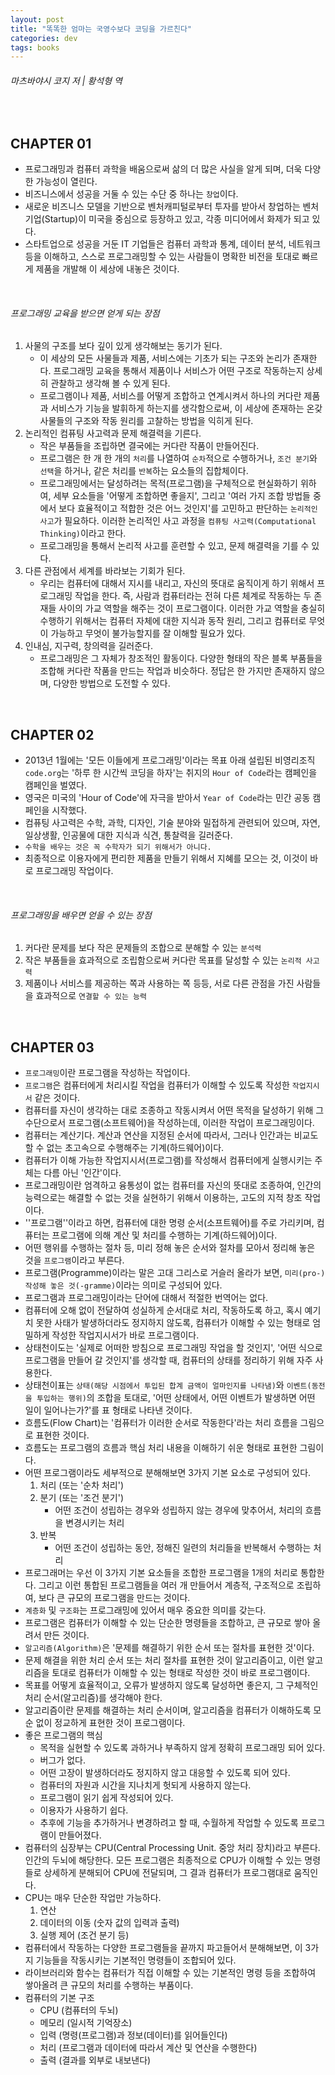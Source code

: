 ```yaml
---
layout: post
title: "똑똑한 엄마는 국영수보다 코딩을 가르친다"
categories: dev
tags: books
---
```


###### 마츠바야시 코지 저 | 황석형 역

<br>

## CHAPTER 01

- 프로그래밍과 컴퓨터 과학을 배움으로써 삶의 더 많은 사실을 알게 되며, 더욱 다양한 가능성이 열린다.
- 비즈니스에서 성공을 거둘 수 있는 수단 중 하나는 `창업`이다.
- 새로운 비즈니스 모델을 기반으로 벤처캐피털로부터 투자를 받아서 창업하는 벤처기업(Startup)이 미국을 중심으로 등장하고 있고, 각종 미디어에서 화제가 되고 있다.
- 스타트업으로 성공을 거둔 IT 기업들은 컴퓨터 과학과 통계, 데이터 분석, 네트워크 등을 이해하고, 스스로 프로그래밍할 수 있는 사람들이 명확한 비전을 토대로 빠르게 제품을 개발해 이 세상에 내놓은 것이다.

<br>

###### 프로그래밍 교육을 받으면 얻게 되는 장점

1. 사물의 구조를 보다 깊이 있게 생각해보는 동기가 된다.
   - 이 세상의 모든 사물들과 제품, 서비스에는 기초가 되는 구조와 논리가 존재한다. 프로그래밍 교육을 통해서 제품이나 서비스가 어떤 구조로 작동하는지 상세히 관찰하고 생각해 볼 수 있게 된다.
   - 프로그램이나 제품, 서비스를 어떻게 조합하고 연계시켜서 하나의 커다란 제품과 서비스가 기능을 발휘하게 하는지를 생각함으로써, 이 세상에 존재하는 온갖 사물들의 구조와 작동 원리를 고찰하는 방법을 익히게 된다.
2. 논리적인 컴퓨팅 사고력과 문제 해결력을 기른다.
   - 작은 부품들을 조립하면 결국에는 커다란 작품이 만들어진다.
   - 프로그램은 한 개 한 개의 `처리`를 나열하여 `순차`적으로 수행하거나, `조건 분기`와 `선택`을 하거나, 같은 처리를 `반복`하는 요소들의 집합체이다.
   - 프로그래밍에서는 달성하려는 목적(프로그램)을 구체적으로 현실화하기 위하여, 세부 요소들을 '어떻게 조합하면 좋을지', 그리고 '여러 가지 조합 방법들 중에서 보다 효율적이고 적합한 것은 어느 것인지'를 고민하고 판단하는 `논리적인 사고`가 필요하다. 이러한 논리적인 사고 과정을 `컴퓨팅 사고력(Computational Thinking)`이라고 한다.
   - 프로그래밍을 통해서 논리적 사고를 훈련할 수 있고, 문제 해결력을 기를 수 있다.
3. 다른 관점에서 세계를 바라보는 기회가 된다.
   - 우리는 컴퓨터에 대해서 지시를 내리고, 자신의 뜻대로 움직이게 하기 위해서 프로그래밍 작업을 한다. 즉, 사람과 컴퓨터라는 전혀 다른 체계로 작동하는 두 존재들 사이의 가교 역할을 해주는 것이 프로그램이다. 이러한 가교 역할을 충실히 수행하기 위해서는 컴퓨터 자체에 대한 지식과 동작 원리, 그리고 컴퓨터로 무엇이 가능하고 무엇이 불가능할지를 잘 이해할 필요가 있다.
4. 인내심, 지구력, 창의력을 길러준다.
   - 프로그래밍은 그 자체가 창조적인 활동이다. 다양한 형태의 작은 블록 부품들을 조합해 커다란 작품을 만드는 작업과 비슷하다. 정답은 한 가지만 존재하지 않으며, 다양한 방법으로 도전할 수 있다.

<br>

## CHAPTER 02

- 2013년 1월에는 '모든 이들에게 프로그래밍'이라는 목표 아래 설립된 비영리조직 `code.org`는 '하루 한 시간씩 코딩을 하자'는 취지의 `Hour of Code`라는 캠페인을 캠페인을 벌였다.
- 영국은 미국의 'Hour of Code'에 자극을 받아서 `Year of Code`라는 민간 공동 캠페인을 시작했다.
- 컴퓨팅 사고력은 수학, 과학, 디자인, 기술 분야와 밀접하게 관련되어 있으며, 자연, 일상생활, 인공물에 대한 지식과 식견, 통찰력을 길러준다.
- `수학을 배우는 것은 꼭 수학자가 되기 위해서가 아니다.`
- 최종적으로 이용자에게 편리한 제품을 만들기 위해서 지혜를 모으는 것, 이것이 바로 프로그래밍 작업이다.

<br>

###### 프로그래밍을 배우면 얻을 수 있는 장점

1. 커다란 문제를 보다 작은 문제들의 조합으로 분해할 수 있는 `분석력`
2. 작은 부품들을 효과적으로 조립함으로써 커다란 목표를 달성할 수 있는 `논리적 사고력`
3. 제품이나 서비스를 제공하는 쪽과 사용하는 쪽 등등, 서로 다른 관점을 가진 사람들을 효과적으로 `연결할 수 있는 능력`

<br>

## CHAPTER 03

- `프로그래밍`이란 프로그램을 작성하는 작업이다.
- `프로그램`은 컴퓨터에게 처리시킬 작업을 컴퓨터가 이해할 수 있도록 작성한 `작업지시서` 같은 것이다.
- 컴퓨터를 자신이 생각하는 대로 조종하고 작동시켜서 어떤 목적을 달성하기 위해 그 수단으로서 프로그램(소프트웨어)을 작성하는데, 이러한 작업이 프로그래밍이다.
- 컴퓨터는 계산기다. 계산과 연산을 지정된 순서에 따라서, 그러나 인간과는 비교도 할 수 없는 초고속으로 수행해주는 기계(하드웨어)이다.
- 컴퓨터가 이해 가능한 작업지시서(프로그램)를 작성해서 컴퓨터에게 실행시키는 주체는 다름 아닌 '인간'이다.
- 프로그래밍이란 엄격하고 융통성이 없는 컴퓨터를 자신의 뜻대로 조종하여, 인간의 능력으로는 해결할 수 없는 것을 실현하기 위해서 이용하는, 고도의 지적 창조 작업이다.
- ''프로그램''이라고 하면, 컴퓨터에 대한 명령 순서(소프트웨어)를 주로 가리키며, 컴퓨터는 프로그램에 의해 계산 및 처리를 수행하는 기계(하드웨어)이다.
- 어떤 행위를 수행하는 절차 등, 미리 정해 놓은 순서와 절차를 모아서 정리해 놓은 것을 `프로그램`이라고 부른다.
- 프로그램(Programme)이라는 말은 고대 그리스로 거슬러 올라가 보면, `미리(pro-) 작성해 놓은 것(-gramme)`이라는 의미로 구성되어 있다.
- 프로그램과 프로그래밍이라는 단어에 대해서 적절한 번역어는 없다.
- 컴퓨터에 오해 없이 전달하여 성실하게 순서대로 처리, 작동하도록 하고, 혹시 예기치 못한 사태가 발생하더라도 정지하지 않도록, 컴퓨터가 이해할 수 있는 형태로 엄밀하게 작성한 작업지시서가 바로 프로그램이다.
- 상태천이도는 '실제로 어떠한 방침으로 프로그래밍 작업을 할 것인지', '어떤 식으로 프로그램을 만들어 갈 것인지'를 생각할 때, 컴퓨터의 상태를 정리하기 위해 자주 사용한다.
- 상태천이표는 `상태(해당 시점에서 투입된 합계 금액이 얼마인지를 나타냄)`와 `이벤트(동전을 투입하는 행위)`의 조합을 토대로, '어떤 상태에서, 어떤 이벤트가 발생하면 어떤 일이 일어나는가?'를 표 형태로 나타낸 것이다.
- 흐름도(Flow Chart)는 '컴퓨터가 이러한 순서로 작동한다'라는 처리 흐름을 그림으로 표현한 것이다.
- 흐름도는 프로그램의 흐름과 핵심 처리 내용을 이해하기 쉬운 형태로 표현한 그림이다.
- 어떤 프로그램이라도 세부적으로 분해해보면 3가지 기본 요소로 구성되어 있다.
  1. 처리 (또는 '순차 처리')
  2. 분기 (또는 '조건 분기')
     - 어떤 조건이 성립하는 경우와 성립하지 않는 경우에 맞추어서, 처리의 흐름을 변경시키는 처리
  3. 반복
     - 어떤 조건이 성립하는 동안, 정해진 일련의 처리들을 반복해서 수행하는 처리
- 프로그래머는 우선 이 3가지 기본 요소들을 조합한 프로그램을 1개의 처리로 통합한다. 그리고 이런 통합된 프로그램들을 여러 개 만들어서 계층적, 구조적으로 조립하여, 보다 큰 규모의 프로그램을 만드는 것이다.
- `계층화` 및 `구조화`는 프로그래밍에 있어서 매우 중요한 의미를 갖는다.
- 프로그램은 컴퓨터가 이해할 수 있는 단순한 명령들을 조합하고, 큰 규모로 쌓아 올려서 만든 것이다.
- `알고리즘(Algorithm)`은 '문제를 해결하기 위한 순서 또는 절차를 표현한 것'이다.
- 문제 해결을 위한 처리 순서 또는 처리 절차를 표현한 것이 알고리즘이고, 이런 알고리즘을 토대로 컴퓨터가 이해할 수 있는 형태로 작성한 것이 바로 프로그램이다.
- 목표를 어떻게 효율적이고, 오류가 발생하지 않도록 달성하면 좋은지, 그 구체적인 처리 순서(알고리즘)를 생각해야 한다.
- 알고리즘이란 문제를 해결하는 처리 순서이며, 알고리즘을 컴퓨터가 이해하도록 모순 없이 정교하게 표현한 것이 프로그램이다.
- 좋은 프로그램의 핵심
  - 목적을 실현할 수 있도록 과하거나 부족하지 않게 정확히 프로그래밍 되어 있다.
  - 버그가 없다.
  - 어떤 고장이 발생하더라도 정지하지 않고 대응할 수 있도록 되어 있다.
  - 컴퓨터의 자원과 시간을 지나치게 헛되게 사용하지 않는다.
  - 프로그램이 읽기 쉽게 작성되어 있다.
  - 이용자가 사용하기 쉽다.
  - 추후에 기능을 추가하거나 변경하려고 할 때, 수월하게 작업할 수 있도록 프로그램이 만들어졌다.
- 컴퓨터의 심장부는 CPU(Central Processing Unit. 중앙 처리 장치)라고 부른다. 인간의 두뇌에 해당한다. 모든 프로그램은 최종적으로 CPU가 이해할 수 있는 명령들로 상세하게 분해되어 CPU에 전달되며, 그 결과 컴퓨터가 프로그램대로 움직인다.
- CPU는 매우 단순한 작업만 가능하다.
  1. 연산
  2. 데이터의 이동 (숫자 값의 입력과 출력)
  3. 실행 제어 (조건 분기 등)
- 컴퓨터에서 작동하는 다양한 프로그램들을 끝까지 파고들어서 분해해보면, 이 3가지 기능들을 작동시키는 기본적인 명령들이 조합되어 있다.
- 라이브러리와 함수는 컴퓨터가 직접 이해할 수 있는 기본적인 명령 등을 조합하여 쌓아올려 큰 규모의 처리를 수행하는 부품이다.
- 컴퓨터의 기본 구조
  - CPU (컴퓨터의 두뇌)
  - 메모리 (일시적 기억장소)
  - 입력 (명령(프로그램)과 정보(데이터)를 읽어들인다)
  - 처리 (프로그램과 데이터에 따라서 계산 및 연산을 수행한다)
  - 출력 (결과를 외부로 내보낸다)

<br>